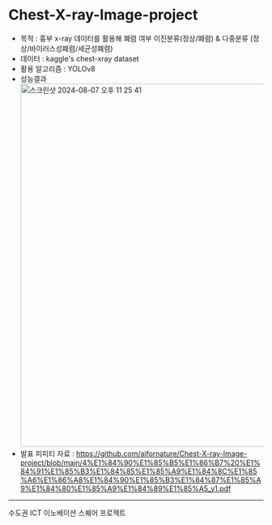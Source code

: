 # Chest-X-ray-Image-project
- 목적 : 흉부 x-ray 데이터를 활용해 폐렴 여부 이진분류(정상/폐렴) & 다중분류 (정상/바이러스성폐렴/세균성폐렴)
- 데이터 : kaggle's chest-xray dataset
- 활용 알고리즘 : YOLOv8
- 성능결과
  <img width="717" alt="스크린샷 2024-08-07 오후 11 25 41" src="https://github.com/user-attachments/assets/e7f55513-8378-464f-8fa6-436710d2891f">
- 발표 피피티 자료 : https://github.com/aifornature/Chest-X-ray-Image-project/blob/main/4%E1%84%90%E1%85%B5%E1%86%B7%20%E1%84%91%E1%85%B3%E1%84%85%E1%85%A9%E1%84%8C%E1%85%A6%E1%86%A8%E1%84%90%E1%85%B3%E1%84%87%E1%85%A9%E1%84%80%E1%85%A9%E1%84%89%E1%85%A5_v1.pdf

















---
수도권 ICT 이노베이션 스퀘어 프로젝트
